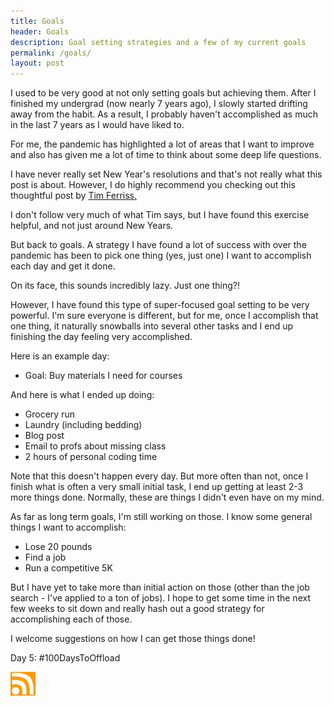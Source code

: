 ```yaml
---
title: Goals
header: Goals
description: Goal setting strategies and a few of my current goals
permalink: /goals/
layout: post
---
```


I used to be very good at not only setting goals but achieving them. After I finished
my undergrad (now nearly 7 years ago), I slowly started drifting away from the habit.
As a result, I probably haven't accomplished as much in the last 7 years as I
would have liked to.

For me, the pandemic has highlighted a lot of areas that I want to improve and also
has given me a lot of time to think about some deep life questions.

I have never really set New Year's resolutions and that's not really what this post
is about. However, I do highly recommend you checking out this thoughtful post by
<a href="https://tim.blog/2018/12/28/past-year-review/">Tim Ferriss.</a>

I don't follow very much of what Tim says, but I have found this exercise helpful,
and not just around New Years.

But back to goals. A strategy I have found a lot of success with over the pandemic
has been to pick one thing (yes, just one) I want to accomplish each day and get
it done.

On its face, this sounds incredibly lazy. Just one thing?!

However, I have found this type of super-focused goal setting to be very powerful.
I'm sure everyone is different, but for me, once I accomplish that one thing, it
naturally snowballs into several other tasks and I end up finishing the day feeling
very accomplished.

Here is an example day:

  <ul><li>Goal: Buy materials I need for courses</li></ul>

And here is what I ended up doing:

<ul>
  <li>Grocery run</li>
  <li>Laundry (including bedding)</li>
  <li>Blog post</li>
  <li>Email to profs about missing class</li>
  <li>2 hours of personal coding time</li>
</ul>

Note that this doesn't happen every day. But more often than not, once I finish
what is often a very small initial task, I end up getting at least 2-3 more things
done. Normally, these are things I didn't even have on my mind.

As far as long term goals, I'm still working on those. I know some general things I
want to accomplish:

<ul>
  <li>Lose 20 pounds</li>
  <li>Find a job</li>
  <li>Run a competitive 5K</li>
</ul>

But I have yet to take more than initial action on those (other than the job search -
I've applied to a ton of jobs). I hope to get some time in the next few weeks to sit
down and really hash out a good strategy for accomplishing each of those.

I welcome suggestions on how I can get those things done!


Day 5: #100DaysToOffload

<a href="https://rmooreblog.netlify.app/feed.xml"><img src="/assets/images/rss_feed.jpg" style="opacity:1;" width="40"/></a>
